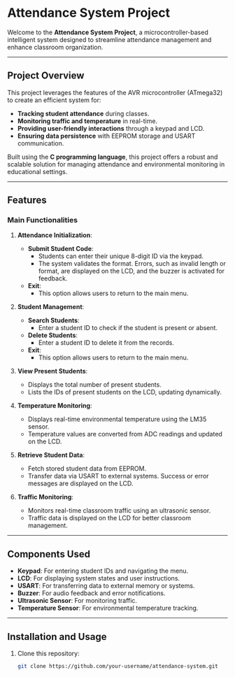 # Attendance System Project

Welcome to the **Attendance System Project**, a microcontroller-based intelligent system designed to streamline attendance management and enhance classroom organization.

---

## Project Overview

This project leverages the features of the AVR microcontroller (ATmega32) to create an efficient system for:
- **Tracking student attendance** during classes.
- **Monitoring traffic and temperature** in real-time.
- **Providing user-friendly interactions** through a keypad and LCD.
- **Ensuring data persistence** with EEPROM storage and USART communication.

Built using the **C programming language**, this project offers a robust and scalable solution for managing attendance and environmental monitoring in educational settings.

---

## Features

### Main Functionalities

1. **Attendance Initialization**:
   - **Submit Student Code**:
     - Students can enter their unique 8-digit ID via the keypad.
     - The system validates the format. Errors, such as invalid length or format, are displayed on the LCD, and the buzzer is activated for feedback.
   - **Exit**:
     - This option allows users to return to the main menu.

2. **Student Management**:
   - **Search Students**:
      - Enter a student ID to check if the student is present or absent.
   - **Delete Students**:
      - Enter a student ID to delete it from the records.
   - **Exit**:
     - This option allows users to return to the main menu.

3. **View Present Students**:
   - Displays the total number of present students.
   - Lists the IDs of present students on the LCD, updating dynamically.

4. **Temperature Monitoring**:
   - Displays real-time environmental temperature using the LM35 sensor.
   - Temperature values are converted from ADC readings and updated on the LCD.

5. **Retrieve Student Data**:
   - Fetch stored student data from EEPROM.
   - Transfer data via USART to external systems. Success or error messages are displayed on the LCD.

6. **Traffic Monitoring**:
   - Monitors real-time classroom traffic using an ultrasonic sensor.
   - Traffic data is displayed on the LCD for better classroom management.

---

## Components Used

- **Keypad**: For entering student IDs and navigating the menu.
- **LCD**: For displaying system states and user instructions.
- **USART**: For transferring data to external memory or systems.
- **Buzzer**: For audio feedback and error notifications.
- **Ultrasonic Sensor**: For monitoring traffic.
- **Temperature Sensor**: For environmental temperature tracking.

---

## Installation and Usage

1. Clone this repository:

   ```bash
   git clone https://github.com/your-username/attendance-system.git
